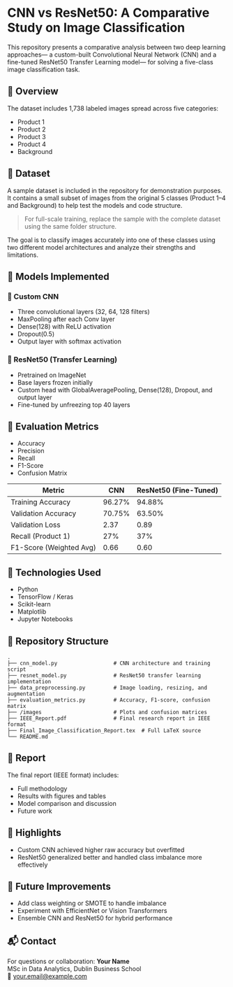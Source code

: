   # CNN vs ResNet50: A Comparative Study on Image Classification

This repository presents a comparative analysis between two deep learning approaches— a custom-built Convolutional Neural Network (CNN) and a fine-tuned ResNet50 Transfer Learning model— for solving a five-class image classification task.

## 🧾 Overview
The dataset includes 1,738 labeled images spread across five categories:
- Product 1
- Product 2
- Product 3
- Product 4
- Background

## 📁 Dataset

A sample dataset is included in the repository for demonstration purposes.  
It contains a small subset of images from the original 5 classes (Product 1–4 and Background) to help test the models and code structure.

> For full-scale training, replace the sample with the complete dataset using the same folder structure.


The goal is to classify images accurately into one of these classes using two different model architectures and analyze their strengths and limitations.

## 🚀 Models Implemented

### 🔹 Custom CNN
- Three convolutional layers (32, 64, 128 filters)
- MaxPooling after each Conv layer
- Dense(128) with ReLU activation
- Dropout(0.5)
- Output layer with softmax activation

### 🔹 ResNet50 (Transfer Learning)
- Pretrained on ImageNet
- Base layers frozen initially
- Custom head with GlobalAveragePooling, Dense(128), Dropout, and output layer
- Fine-tuned by unfreezing top 40 layers

## 🧪 Evaluation Metrics
- Accuracy
- Precision
- Recall
- F1-Score
- Confusion Matrix

| Metric                  | CNN      | ResNet50 (Fine-Tuned) |
|-------------------------|----------|------------------------|
| Training Accuracy       | 96.27%   | 94.88%                 |
| Validation Accuracy     | 70.75%   | 63.50%                 |
| Validation Loss         | 2.37     | 0.89                   |
| Recall (Product 1)      | 27%      | 37%                    |
| F1-Score (Weighted Avg) | 0.66     | 0.60                   |

## 🧰 Technologies Used
- Python
- TensorFlow / Keras
- Scikit-learn
- Matplotlib
- Jupyter Notebooks

## 📁 Repository Structure
```
.
├── cnn_model.py                  # CNN architecture and training script
├── resnet_model.py               # ResNet50 transfer learning implementation
├── data_preprocessing.py         # Image loading, resizing, and augmentation
├── evaluation_metrics.py         # Accuracy, F1-score, confusion matrix
├── /images                       # Plots and confusion matrices
├── IEEE_Report.pdf               # Final research report in IEEE format
├── Final_Image_Classification_Report.tex  # Full LaTeX source
└── README.md
```

## 📄 Report
The final report (IEEE format) includes:
- Full methodology
- Results with figures and tables
- Model comparison and discussion
- Future work

## 📌 Highlights
- Custom CNN achieved higher raw accuracy but overfitted
- ResNet50 generalized better and handled class imbalance more effectively

## 🔮 Future Improvements
- Add class weighting or SMOTE to handle imbalance
- Experiment with EfficientNet or Vision Transformers
- Ensemble CNN and ResNet50 for hybrid performance

## 📬 Contact
For questions or collaboration:
**Your Name**  
MSc in Data Analytics, Dublin Business School  
📧 your.email@example.com
